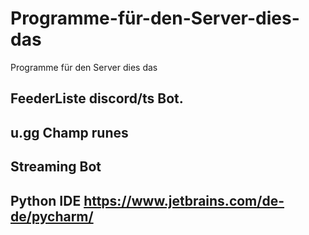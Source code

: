 # Programme-für-den-Server-dies-das
Programme für den Server dies das  
## FeederListe discord/ts Bot.  
## u.gg Champ runes  
## Streaming Bot  

## Python IDE https://www.jetbrains.com/de-de/pycharm/
